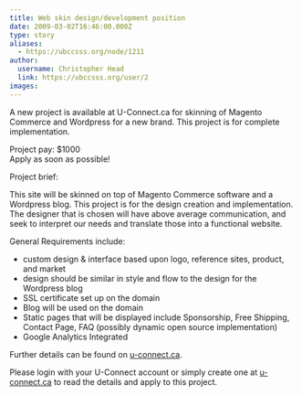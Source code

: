 ```yaml
---
title: Web skin design/development position 
date: 2009-03-02T16:46:00.000Z
type: story
aliases:
  - https://ubccsss.org/node/1211
author:
  username: Christopher Head
  link: https://ubccsss.org/user/2
images:
---
```


<div class="field field-name-body field-type-text-with-summary field-label-hidden"><div class="field-items"><div class="field-item even"><p>A new project is available at U-Connect.ca for skinning of Magento Commerce and Wordpress for a new brand. This project is for complete implementation.</p>
<p>Project pay: $1000<br>
Apply as soon as possible!</p>
<p>Project brief:</p>
<p>This site will be skinned on top of Magento Commerce software and a Wordpress blog. This project is for the design creation and implementation. The designer that is chosen will have above average communication, and seek to interpret our needs and translate those into a functional website.</p>
<p>General Requirements include:</p>
<ul>
<li>custom design &amp; interface based upon logo, reference sites, product, and market</li>
<li>design should be similar in style and flow to the design for the Wordpress blog</li>
<li>SSL certificate set up on the domain</li>
<li>Blog will be used on the domain</li>
<li>Static pages that will be displayed include Sponsorship, Free Shipping, Contact Page, FAQ (possibly dynamic open source implementation)</li>
<li>Google Analytics Integrated</li>
</ul>
<p>Further details can be found on <a href="http://u-connect.ca/">u-connect.ca</a>.</p>
<p>Please login with your U-Connect account or simply create one at <a href="http://u-connect.ca/">u-connect.ca</a> to read the details and apply to this project.</p>
</div></div></div>    <footer>
          </footer>